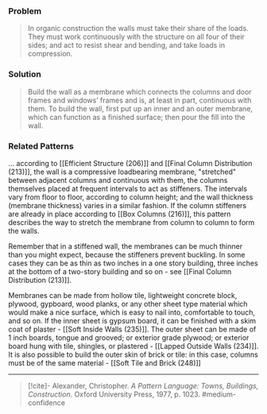 ### Problem
>In organic construction the walls must take their share of the loads. They must work continuously with the structure on all four of their sides; and act to resist shear and bending, and take loads in compression.

### Solution
>Build the wall as a membrane which connects the columns and door frames and windows’ frames and is, at least in part, continuous with them. To build the wall, first put up an inner and an outer membrane, which can function as a finished surface; then pour the fill into the wall.

### Related Patterns
... according to [[Efficient Structure (206)]] and [[Final Column Distribution (213)]], the wall is a compressive loadbearing membrane, "stretched" between adjacent columns and continuous with them, the columns themselves placed at frequent intervals to act as stiffeners. The intervals vary from floor to floor, according to column height; and the wall thickness (membrane thickness) varies in a similar fashion. If the column stiffeners are already in place according to [[Box Columns (216)]], this pattern describes the way to stretch the membrane from column to column to form the walls.

Remember that in a stiffened wall, the membranes can be much thinner than you might expect, because the stiffeners prevent buckling. In some cases they can be as thin as two inches in a one story building, three inches at the bottom of a two-story building and so on - see [[Final Column Distribution (213)]].

Membranes can be made from hollow tile, lightweight concrete block, plywood, gypboard, wood planks, or any other sheet type material which would make a nice surface, which is easy to nail into, comfortable to touch, and so on. If the inner sheet is gypsum board, it can be finished with a skim coat of plaster - [[Soft Inside Walls (235)]]. The outer sheet can be made of 1 inch boards, tongue and grooved; or exterior grade plywood; or exterior board hung with tile, shingles, or plastered - [[Lapped Outside Walls (234)]]. It is also possible to build the outer skin of brick or tile: in this case, columns must be of the same material - [[Soft Tile and Brick (248)]]

---
> [!cite]- Alexander, Christopher. _A Pattern Language: Towns, Buildings, Construction_. Oxford University Press, 1977, p. 1023.
> #medium-confidence 